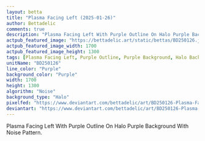 ```yaml
---
layout: betta
title: "Plasma Facing Left (2025-01-26)"
author: Bettadelic
comments: true
description: "Plasma Facing Left With Purple Outline On Halo Purple Background With Noise Pattern."
actpub_featured_image: "https://bettadelic.art/static/bettas/BD250126.jpg"
actpub_featured_image_width: 1700
actpub_featured_image_height: 1300
tags: [Plasma Facing Left, Purple Outline, Purple Background, Halo Background Pattern, Noise Pattern, January 2025]
unitName: "BD250126"
line_color: "Purple"
background_color: "Purple"
width: 1700
height: 1300
algorithm: "Noise"
background_type: "Halo"
pixelfed: "https://www.deviantart.com/bettadelic/art/BD250126-Plasma-Facing-Left-2025-01-26-1151761791"
deviantart: "https://www.deviantart.com/bettadelic/art/BD250126-Plasma-Facing-Left-2025-01-26-1151761791"
---
```


Plasma Facing Left With Purple Outline On Halo Purple Background With Noise Pattern.
